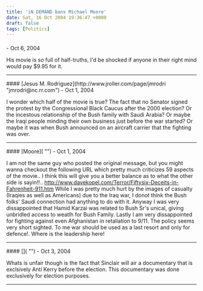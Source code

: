 ```yaml
---
title: 'iN DEMAND bans Michael Moore'
date: Sat, 16 Oct 2004 19:36:47 +0000
draft: false
tags: [Politics]
---
```



#### 
[]( "") - <time datetime="2004-10-16 23:57:35">Oct 6, 2004</time>

His movie is so full of half-truths, I'd be shocked if anyone in their right mind would pay $9.95 for it.
<hr />
#### 
[Jesus M. Rodriguez](http://www.jroller.com/page/jmrodri "jmrodri@nc.rr.com") - <time datetime="2004-10-18 13:55:16">Oct 1, 2004</time>

I wonder which half of the movie is true? The fact that no Senator signed the protest by the Congressional Black Caucus after the 2000 election? Or the incestous relationship of the Bush family with Saudi Arabia? Or maybe the Iraqi people minding their own business just before the war started? Or maybe it was when Bush announced on an aircraft carrier that the fighting was over.
<hr />
#### 
[Moore]( "") - <time datetime="2004-10-18 19:35:24">Oct 1, 2004</time>

I am not the same guy who posted the original message, but you might wanna checkout the following URL which pretty much criticizes 59 aspects of the movie.. I think this will give you a better balance as to what the other side is sayin!!.. http://www.davekopel.com/Terror/Fiftysix-Deceits-in-Fahrenheit-911.htm While I was pretty much hurt by the images of casualty (Iraqies as well as Americans) due to the Iraq war, I donot think the Bush folks' Saudi connection had anything to do with it. Anyway I was very dissappointed that Hamid Karzai was related to Bush Sr's unical, giving unbridled access to weatlh for Bush Family. Lastly I am very dissappointed for fighting against even Afghanistan in retaliation to 9/11. The policy seems very short sighted. To me war should be used as a last resort and only for defence!. Where is the leadership here!
<hr />
#### 
[]( "") - <time datetime="2004-10-20 10:49:42">Oct 3, 2004</time>

Whats is unfair though is the fact that Sinclair will air a documentary that is exclsively Anti Kerry before the election. This documentary was done exclusively for election purposes.
<hr />
